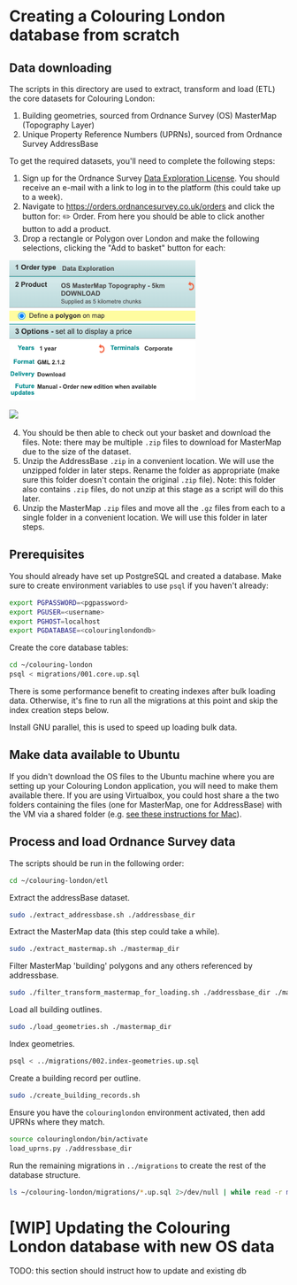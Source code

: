 # Creating a Colouring London database from scratch

## Data downloading

The scripts in this directory are used to extract, transform and load (ETL) the core datasets
for Colouring London:

1. Building geometries, sourced from Ordnance Survey (OS) MasterMap (Topography Layer)
1. Unique Property Reference Numbers (UPRNs), sourced from Ordnance Survey AddressBase

To get the required datasets, you'll need to complete the following steps:

1. Sign up for the Ordnance Survey [Data Exploration License](https://www.ordnancesurvey.co.uk/business-government/licensing-agreements/data-exploration-sign-up). You should receive an e-mail with a link to log in to the platform (this could take  up to a week).
2. Navigate to https://orders.ordnancesurvey.co.uk/orders and click the button for: ✏️ Order. From here you should be able to click another button to add a product.
3. Drop a rectangle or Polygon over London and make the following selections, clicking the "Add to basket" button for each:

![](screenshot/MasterMap.png)
<p></p>

![](screenshot/AddressBase.png)

4. You should be then able to check out your basket and download the files. Note: there may be multiple `.zip` files to download for MasterMap due to the size of the dataset.
5. Unzip the AddressBase `.zip` in a convenient location. We will use the unzipped folder in later steps. Rename the folder as appropriate (make sure this folder doesn't contain the original `.zip` file). Note: this folder also contains `.zip` files, do not unzip at this stage as a script will do this later.
6. Unzip the MasterMap `.zip` files and move all the `.gz` files from each to a single folder in a convenient location. We will use this folder in later steps.

## Prerequisites

You should already have set up PostgreSQL and created a database. Make sure to create environment variables to use `psql` if you haven't already:

```bash
export PGPASSWORD=<pgpassword>
export PGUSER=<username>
export PGHOST=localhost
export PGDATABASE=<colouringlondondb>
```

Create the core database tables:

```bash
cd ~/colouring-london
psql < migrations/001.core.up.sql
```

There is some performance benefit to creating indexes after bulk loading data.
Otherwise, it's fine to run all the migrations at this point and skip the index
creation steps below.

Install GNU parallel, this is used to speed up loading bulk data.

## Make data available to Ubuntu

If you didn't download the OS files to the Ubuntu machine where you are setting up your Colouring London application, you will need to make them available there. If you are using Virtualbox, you could host share a the two folders containing the files (one for MasterMap, one for AddressBase) with the VM via a shared folder (e.g. [see these instructions for Mac](https://medium.com/macoclock/share-folder-between-macos-and-ubuntu-4ce84fb5c1ad)).

## Process and load Ordnance Survey data

The scripts should be run in the following order:

```bash
cd ~/colouring-london/etl
```

Extract the addressBase dataset.

```bash
sudo ./extract_addressbase.sh ./addressbase_dir
```

<!-- ERROR 1: Couldn't fetch requested layer 'BasicLandPropertyUnit'! -->

Extract the MasterMap data (this step could take a while).

```bash
sudo ./extract_mastermap.sh ./mastermap_dir
```

Filter MasterMap 'building' polygons and any others referenced by addressbase.

```bash
sudo ./filter_transform_mastermap_for_loading.sh ./addressbase_dir ./mastermap_dir
```

Load all building outlines.

```bash
sudo ./load_geometries.sh ./mastermap_dir
```

Index geometries.

```bash
psql < ../migrations/002.index-geometries.up.sql
```

Create a building record per outline.

```bash
sudo ./create_building_records.sh
```

Ensure you have the `colouringlondon` environment activated, then add UPRNs where they match.

```bash
source colouringlondon/bin/activate
load_uprns.py ./addressbase_dir
````

Run the remaining migrations in `../migrations` to create the rest of the database structure.

```bash
ls ~/colouring-london/migrations/*.up.sql 2>/dev/null | while read -r migration; do psql < $migration; done;
```

# [WIP] Updating the Colouring London database with new OS data

TODO: this section should instruct how to update and existing db